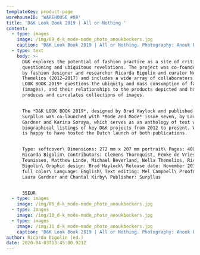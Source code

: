 ```yaml
---
templateKey: product-page
warehouseID: 'WAREHOUSE #88'
title: 'D&K Look Book 2019 | All or Nothing '
content:
  - type: images
    image: /img/09_d-k_mode-mode_photo_anoukbeckers.jpg
    caption: 'D&K Look Book 2019 | All or Nothing. Photography: Anouk Beckers.'
  - type: text
    body: >-
      D&K explores the potential of fashion practice as a site of critical
      questioning and ubiquitous revelations. The project was co-founded in 2012
      by fashion designer and researcher Ricarda Bigolin and curator Nella
      Themelios (2012–2017) and includes a wide array of collaborators. The *D&K
      LOOK BOOK 2019* questions the ubiquity and mass consumption of fashion
      (images), and their relationships to the products depicted and how fashion
      produces and circulates collections of images.


      The *D&K LOOK BOOK 2019*, designed by Brad Haylock and published by
      Surpllus was co-launched with *Mode and Mode* issue seven, by Laura
      Gardner and Karina Soraya, which serves as an anthology of text works and
      biographical listings of key D&K projects from 2012 to present. Warehouse
      is happy to have hosted the Dutch launch of both publications.


      Type: softcover\ Dimensions: 272 mm x 207 mm portrait\ Pages: 400\ Editor:
      Ricarda Bigolin\ Contributors: Clemens Thornquist, Femke de Vries, José
      Teunissen, Matthew Linde, Michael Beverland, Nella Themelios, Ricarda
      Bigolin\ Graphic design: Brad Haylock\ Release date: November 2019\ Color:
      full color\ Language: English\ Text editing: Mel Campbell\ Proofreaders:
      Laura Gardner and Chantal Kirby\ Publisher: Surpllus


      35EUR
  - type: images
    image: /img/06_d-k_mode-mode_photo_anoukbeckers.jpg
  - type: images
    image: /img/10_d-k_mode-mode_photo_anoukbeckers.jpg
  - type: images
    image: /img/11_d-k_mode-mode_photo_anoukbeckers.jpg
    caption: 'D&K Look Book 2019 | All or Nothing. Photography: Anouk Beckers.'
author: Ricarda Bigolin (ed.)
date: 2020-04-03T13:45:00.921Z
---
```

